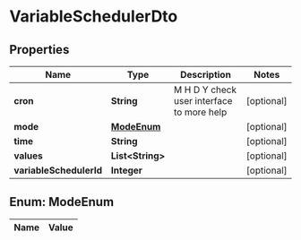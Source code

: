 
# VariableSchedulerDto

## Properties
Name | Type | Description | Notes
------------ | ------------- | ------------- | -------------
**cron** | **String** | M H D Y check user interface to more help |  [optional]
**mode** | [**ModeEnum**](#ModeEnum) |  |  [optional]
**time** | **String** |  |  [optional]
**values** | **List&lt;String&gt;** |  |  [optional]
**variableSchedulerId** | **Integer** |  |  [optional]


<a name="ModeEnum"></a>
## Enum: ModeEnum
Name | Value
---- | -----



